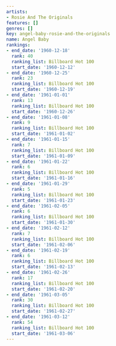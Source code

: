 ```yaml
---
artists:
- Rosie And The Originals
features: []
genres: []
key: angel-baby-rosie-and-the-originals
name: Angel Baby
rankings:
- end_date: '1960-12-18'
  rank: 40
  ranking_list: Billboard Hot 100
  start_date: '1960-12-12'
- end_date: '1960-12-25'
  rank: 23
  ranking_list: Billboard Hot 100
  start_date: '1960-12-19'
- end_date: '1961-01-01'
  rank: 13
  ranking_list: Billboard Hot 100
  start_date: '1960-12-26'
- end_date: '1961-01-08'
  rank: 9
  ranking_list: Billboard Hot 100
  start_date: '1961-01-02'
- end_date: '1961-01-15'
  rank: 7
  ranking_list: Billboard Hot 100
  start_date: '1961-01-09'
- end_date: '1961-01-22'
  rank: 6
  ranking_list: Billboard Hot 100
  start_date: '1961-01-16'
- end_date: '1961-01-29'
  rank: 5
  ranking_list: Billboard Hot 100
  start_date: '1961-01-23'
- end_date: '1961-02-05'
  rank: 6
  ranking_list: Billboard Hot 100
  start_date: '1961-01-30'
- end_date: '1961-02-12'
  rank: 7
  ranking_list: Billboard Hot 100
  start_date: '1961-02-06'
- end_date: '1961-02-19'
  rank: 6
  ranking_list: Billboard Hot 100
  start_date: '1961-02-13'
- end_date: '1961-02-26'
  rank: 17
  ranking_list: Billboard Hot 100
  start_date: '1961-02-20'
- end_date: '1961-03-05'
  rank: 30
  ranking_list: Billboard Hot 100
  start_date: '1961-02-27'
- end_date: '1961-03-12'
  rank: 54
  ranking_list: Billboard Hot 100
  start_date: '1961-03-06'
---
```


